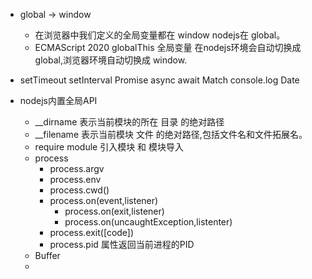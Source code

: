 * global  -> window     
    - 在浏览器中我们定义的全局变量都在 window  nodejs在 global。
    - ECMAScript 2020  globalThis 全局变量  在nodejs环境会自动切换成 global,浏览器环境自动切换成 window.
* setTimeout setInterval Promise async await Match  console.log  Date

* nodejs内置全局API
    - __dirname  表示当前模块的所在 目录  的绝对路径
    - __filename 表示当前模块    文件  的绝对路径,包括文件名和文件拓展名。
    - require module   引入模块 和 模块导入
    - process  
        - process.argv
        - process.env
        - process.cwd()
        - process.on(event,listener)
            - process.on(exit,listener)
            - process.on(uncaughtException,listenter)
        - process.exit([code])
        - process.pid  属性返回当前进程的PID
    - Buffer
    -         